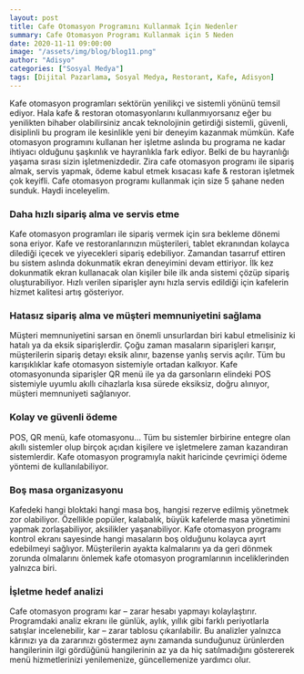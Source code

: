 ```yaml
---
layout: post
title: Cafe Otomasyon Programını Kullanmak İçin Nedenler
summary: Cafe Otomasyon Programı Kullanmak için 5 Neden
date: 2020-11-11 09:00:00
image: "/assets/img/blog/blog11.png"
author: "Adisyo"
categories: ["Sosyal Medya"]
tags: [Dijital Pazarlama, Sosyal Medya, Restorant, Kafe, Adisyon]
---
```

Kafe otomasyon programları sektörün yenilikçi ve sistemli yönünü temsil ediyor. Hala kafe & restoran otomasyonlarını kullanmıyorsanız eğer bu yenilikten bihaber olabilirsiniz ancak teknolojinin getirdiği sistemli, güvenli, disiplinli bu program ile kesinlikle yeni bir deneyim kazanmak mümkün. Kafe otomasyon programını kullanan her işletme aslında bu programa ne kadar ihtiyacı olduğunu şaşkınlık ve hayranlıkla fark ediyor. Belki de bu hayranlığı yaşama sırası sizin işletmenizdedir. Zira cafe otomasyon programı ile sipariş almak, servis yapmak, ödeme kabul etmek kısacası kafe & restoran işletmek çok keyifli. Cafe otomasyon programı kullanmak için size 5 şahane neden sunduk. Haydi inceleyelim. 

### Daha hızlı sipariş alma ve servis etme 

Kafe otomasyon programları ile sipariş vermek için sıra bekleme dönemi sona eriyor. Kafe ve restoranlarınızın müşterileri, tablet ekranından kolayca dilediği içecek ve yiyecekleri sipariş edebiliyor. Zamandan tasarruf ettiren bu sistem aslında dokunmatik ekran deneyimini devam ettiriyor. İlk kez dokunmatik ekran kullanacak olan kişiler bile ilk anda sistemi çözüp sipariş oluşturabiliyor. Hızlı verilen siparişler aynı hızla servis edildiği için kafelerin hizmet kalitesi artış gösteriyor. 

### Hatasız sipariş alma ve müşteri memnuniyetini sağlama 

Müşteri memnuniyetini sarsan en önemli unsurlardan biri kabul etmelisiniz ki hatalı ya da eksik siparişlerdir. Çoğu zaman masaların siparişleri karışır, müşterilerin sipariş detayı eksik alınır, bazense yanlış servis açılır. Tüm bu karışıklıklar kafe otomasyon sistemiyle ortadan kalkıyor. Kafe otomasyonunda siparişler QR menü ile ya da garsonların elindeki POS sistemiyle uyumlu akıllı cihazlarla kısa sürede eksiksiz, doğru alınıyor, müşteri memnuniyeti sağlanıyor. 

### Kolay ve güvenli ödeme 

POS, QR menü, kafe otomasyonu… Tüm bu sistemler birbirine entegre olan akıllı sistemler olup birçok açıdan kişilere ve işletmelere zaman kazandıran sistemlerdir. Kafe otomasyon programıyla nakit haricinde çevrimiçi ödeme yöntemi de kullanılabiliyor. 

### Boş masa organizasyonu 

Kafedeki hangi bloktaki hangi masa boş, hangisi rezerve edilmiş yönetmek zor olabiliyor. Özellikle popüler, kalabalık, büyük kafelerde masa yönetimini yapmak zorlaşabiliyor, aksilikler yaşanabiliyor. Kafe otomasyon programı kontrol ekranı sayesinde hangi masaların boş olduğunu kolayca ayırt edebilmeyi sağlıyor. Müşterilerin ayakta kalmalarını ya da geri dönmek zorunda olmalarını önlemek kafe otomasyon programlarının inceliklerinden yalnızca biri. 

### İşletme hedef analizi 

Cafe otomasyon programı kar – zarar hesabı yapmayı kolaylaştırır. Programdaki analiz ekranı ile günlük, aylık, yıllık gibi farklı periyotlarla satışlar incelenebilir, kar – zarar tablosu çıkarılabilir. Bu analizler yalnızca kârınızı ya da zararınızı göstermez aynı zamanda sunduğunuz ürünlerden hangilerinin ilgi gördüğünü hangilerinin az ya da hiç satılmadığını göstererek menü hizmetlerinizi yenilemenize, güncellemenize yardımcı olur. 